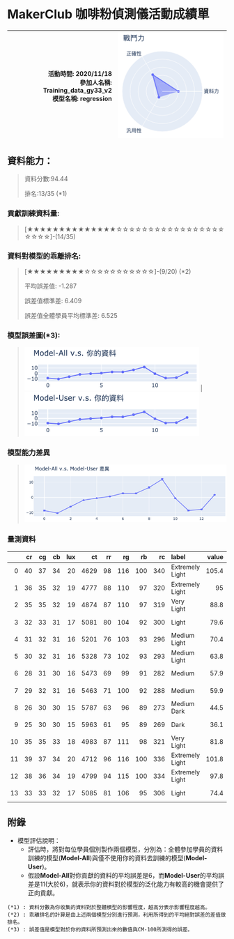 # MakerClub 咖啡粉偵測儀活動成績單 
| 活動時間: 2020/11/18<br>參加人名稱: **Training_data_gy33_v2**<br>模型名稱: **regression** | ![](000.png) |
|-----:|-------------:|
## 資料能力：
> 資料分數:94.44
>
> 排名:13/35 (*1)
### 貢獻訓練資料量:
> 	[★★★★★★★★★★★★★★☆☆☆☆☆☆☆☆☆☆☆☆☆☆☆☆☆☆☆☆☆]-(14/35)
### 資料對模型的乖離排名:
> 	[★★★★★★★★★☆☆☆☆☆☆☆☆☆☆☆]-(9/20) (*2)
>
> 	平均誤差值: -1.287
>
> 	誤差值標準差: 6.409
>
> 	誤差值全體學員平均標準差: 6.525
### 模型誤差圖(*3):
> ![001](001.png)	|![002](002.png)
### 模型能力差異
> ![003](003.png)
### 量測資料
|    |   cr |   cg |   cb |   lux |   ct |   rr |   rg |   rb |   rc | label           |   value |   value_norm | description    |
|---:|-----:|-----:|-----:|------:|-----:|-----:|-----:|-----:|-----:|:----------------|--------:|-------------:|:---------------|
|  0 |   40 |   37 |   34 |    20 | 4629 |   98 |  116 |  100 |  340 | Extremely Light |   105.4 |     0.823438 | Norman #7      |
|  1 |   36 |   35 |   32 |    19 | 4777 |   88 |  110 |   97 |  320 | Extremely Light |    95   |     0.742188 | Norman #8      |
|  2 |   35 |   35 |   32 |    19 | 4874 |   87 |  110 |   97 |  319 | Very Light      |    88.8 |     0.69375  | Norman #9      |
|  3 |   32 |   33 |   31 |    17 | 5081 |   80 |  104 |   92 |  300 | Light           |    79.6 |     0.621875 | Norman #10     |
|  4 |   31 |   32 |   31 |    16 | 5201 |   76 |  103 |   93 |  296 | Medium Light    |    70.4 |     0.55     | Norman #11     |
|  5 |   30 |   32 |   31 |    16 | 5328 |   73 |  102 |   93 |  293 | Medium Light    |    63.8 |     0.498437 | Norman #12     |
|  6 |   28 |   31 |   30 |    16 | 5473 |   69 |   99 |   91 |  282 | Medium          |    57.9 |     0.452344 | Norman #13     |
|  7 |   29 |   32 |   31 |    16 | 5463 |   71 |  100 |   92 |  288 | Medium          |    59.9 |     0.467969 | Norman #14     |
|  8 |   26 |   30 |   30 |    15 | 5787 |   63 |   96 |   89 |  273 | Medium Dark     |    44.5 |     0.347656 | Norman #15     |
|  9 |   25 |   30 |   30 |    15 | 5963 |   61 |   95 |   89 |  269 | Dark            |    36.1 |     0.282031 | Norman #16     |
| 10 |   35 |   35 |   33 |    18 | 4983 |   87 |  111 |   98 |  321 | Very Light      |    81.8 |     0.639062 | La Minita      |
| 11 |   39 |   37 |   34 |    20 | 4712 |   96 |  116 |  100 |  336 | Extremely Light |   101.8 |     0.795312 | Shin Old       |
| 12 |   38 |   36 |   34 |    19 | 4799 |   94 |  115 |  100 |  334 | Extremely Light |    97.8 |     0.764062 | Jonny Kenya    |
| 13 |   33 |   33 |   32 |    17 | 5085 |   81 |  106 |   95 |  306 | Light           |    74.4 |     0.58125  | Jonny Ethiopia |
## 附錄
* 模型評估說明：
  - 評估時，將對每位學員個別製作兩個模型，分別為：全體參加學員的資料訓練的模型(**Model-All**)與僅不使用你的資料去訓練的模型(**Model-User**)。
  - 假設**Model-All**對你貢獻的資料的平均誤差是6，而**Model-User**的平均誤差是11(大於6)，就表示你的資料對於模型的泛化能力有較高的機會提供了正向貢獻。
```
(*1) : 資料分數為你收集的資料對於整體模型的影響程度，越高分表示影響程度越高。
(*2) : 乖離排名的計算是由上述兩個模型分別進行預測，利用所得到的平均絕對誤差的差值做排名。
(*3) : 誤差值是模型對於你的資料所預測出來的數值與CM-100所測得的誤差。
```
